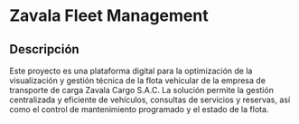 # Zavala Fleet Management

## Descripción
Este proyecto es una plataforma digital para la optimización de la visualización y gestión técnica de la flota vehicular de la empresa de transporte de carga Zavala Cargo S.A.C. La solución permite la gestión centralizada y eficiente de vehículos, consultas de servicios y reservas, así como el control de mantenimiento programado y el estado de la flota.
